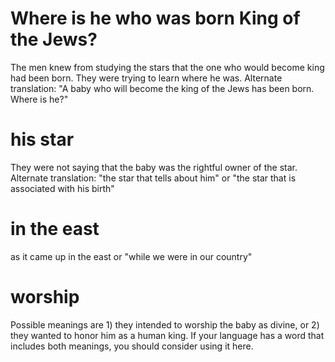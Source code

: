 
# Where is he who was born King of the Jews?
The men knew from studying the stars that the one who would become king had been born. They were trying to learn where he was. Alternate translation: "A baby who will become the king of the Jews has been born. Where is he?"

# his star
They were not saying that the baby was the rightful owner of the star. Alternate translation: "the star that tells about him" or "the star that is associated with his birth"

# in the east
as it came up in the east or "while we were in our country"

# worship
Possible meanings are 1) they intended to worship the baby as divine, or 2) they wanted to honor him as a human king. If your language has a word that includes both meanings, you should consider using it here.